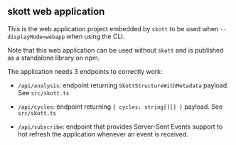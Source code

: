## skott web application

This is the web application project embedded by `skott` to be used when `--displayMode=webapp` when using the CLI.

Note that this web application can be used without `skott` and is published as a standalone library on npm.

The application needs 3 endpoints to correctly work:


- `/api/analysis`: endpoint returning `SkottStructureWithMetadata` payload. See `src/skott.ts`
  
- `/api/cycles`: endpoint returning `{ cycles: string[][] }` payload. See `src/skott.ts`
  
- `/api/subscribe`: endpoint that provides Server-Sent Events support to hot refresh the application whenever an event is received.